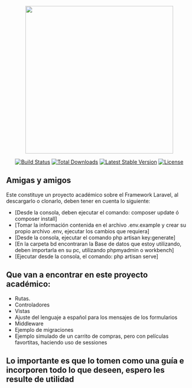 <p align="center"><img src="https://res.cloudinary.com/dtfbvvkyp/image/upload/v1566331377/laravel-logolockup-cmyk-red.svg" width="400"></p>

<p align="center">
<a href="https://travis-ci.org/laravel/framework"><img src="https://travis-ci.org/laravel/framework.svg" alt="Build Status"></a>
<a href="https://packagist.org/packages/laravel/framework"><img src="https://poser.pugx.org/laravel/framework/d/total.svg" alt="Total Downloads"></a>
<a href="https://packagist.org/packages/laravel/framework"><img src="https://poser.pugx.org/laravel/framework/v/stable.svg" alt="Latest Stable Version"></a>
<a href="https://packagist.org/packages/laravel/framework"><img src="https://poser.pugx.org/laravel/framework/license.svg" alt="License"></a>
</p>

## Amigas y amigos

Este constituye un proyecto académico sobre el Framework Laravel, al descargarlo o clonarlo, deben tener en cuenta lo siguiente:
- [Desde la consola, deben ejecutar el comando: composer update ó composer install]
- [Tomar la información contenida en el archivo .env.example y crear su propio archivo .env, ejecutar los cambios que requiera]
- [Desde la consola, ejecutar el comando php artisan key:generate]
- [En la carpeta bd encontraran la Base de datos que estoy utilizando, deben importarla en su pc, utilizando phpmyadmin o workbench]
- [Ejecutar desde la consola, el comando: php artisan serve]


## Que van a encontrar en este proyecto académico: 

- Rutas.
- Controladores
- Vistas
- Ajuste del lenguaje a español para los mensajes de los formularios
- Middleware
- Ejemplo de migraciones
- Ejemplo simulado de un carrito de compras, pero con películas favortitas, haciendo uso de sessiones

## Lo importante es que lo tomen como una guía e incorporen todo lo que deseen, espero les resulte de utilidad


